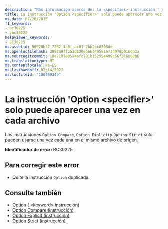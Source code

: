 ```yaml
---
description: "Más información acerca de: la <specifier> instrucción ' option ' solo puede aparecer una vez por archivo"
title: La instrucción 'Option <specifier>' solo puede aparecer una vez en cada archivo
ms.date: 07/20/2015
f1_keywords:
- bc30225
- vbc30225
helpviewer_keywords:
- BC30225
ms.assetid: 56970b37-7262-4a8f-ac01-2bb2cc8503de
ms.openlocfilehash: 2097a9ff252d120e6663495916734078b0166b3a
ms.sourcegitcommit: 10e719780594efc781b15295e499c66f316068b8
ms.translationtype: MT
ms.contentlocale: es-ES
ms.lasthandoff: 02/14/2021
ms.locfileid: "100469349"
---
```

# <a name="option-specifier-statement-can-only-appear-once-per-file"></a>La instrucción 'Option \<specifier>' solo puede aparecer una vez en cada archivo

Las instrucciones `Option Compare`, `Option Explicit`y `Option Strict` solo pueden usarse una vez cada una en el mismo archivo de origen.  
  
 **Identificador de error:** BC30225  
  
## <a name="to-correct-this-error"></a>Para corregir este error  
  
- Quite la instrucción `Option` duplicada.  
  
## <a name="see-also"></a>Consulte también

- [Option ( \<keyword> instrucción)](../language-reference/statements/option-keyword-statement.md)
- [Option Compare (instrucción)](../language-reference/statements/option-compare-statement.md)
- [Option Explicit (instrucción)](../language-reference/statements/option-explicit-statement.md)
- [Option Strict (instrucción)](../language-reference/statements/option-strict-statement.md)
